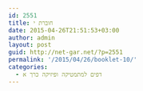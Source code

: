 ```yaml
---
id: 2551
title: חוברת י
date: 2015-04-26T21:51:53+03:00
author: admin
layout: post
guid: http://net-gar.net/?p=2551
permalink: '/2015/04/26/booklet-10/'
categories:
  - דפים למתמטיקה ופיזיקה כרך א
---
```

